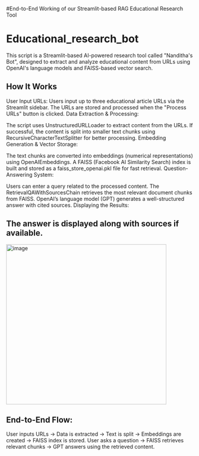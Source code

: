 #End-to-End Working of our Streamlit-based RAG Educational Research Tool
# Educational_research_bot

This script is a Streamlit-based AI-powered research tool called "Nanditha's Bot", designed to extract and analyze educational content from URLs using OpenAI's language models and FAISS-based vector search.




How It Works
------------
User Input URLs:
Users input up to three educational article URLs via the Streamlit sidebar.
The URLs are stored and processed when the "Process URLs" button is clicked.
Data Extraction & Processing:

The script uses UnstructuredURLLoader to extract content from the URLs.
If successful, the content is split into smaller text chunks using RecursiveCharacterTextSplitter for better processing.
Embedding Generation & Vector Storage:

The text chunks are converted into embeddings (numerical representations) using OpenAIEmbeddings.
A FAISS (Facebook AI Similarity Search) index is built and stored as a faiss_store_openai.pkl file for fast retrieval.
Question-Answering System:

Users can enter a query related to the processed content.
The RetrievalQAWithSourcesChain retrieves the most relevant document chunks from FAISS.
OpenAI’s language model (GPT) generates a well-structured answer with cited sources.
Displaying the Results:

The answer is displayed along with sources if available.
---------------------------------------------------------------------------------
<img width="431" alt="image" src="https://github.com/user-attachments/assets/2ef239c3-f56e-4e54-a755-208b8e42643c" />


End-to-End Flow:
----------------
User inputs URLs → Data is extracted → Text is split → Embeddings are created → FAISS index is stored.
User asks a question → FAISS retrieves relevant chunks → GPT answers using the retrieved content.
